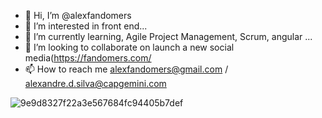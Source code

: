- 👋 Hi, I’m @alexfandomers
- 👀 I’m interested in front end...
- 🌱 I’m currently learning, Agile Project Management, Scrum, angular ...
- 💞️ I’m looking to collaborate on launch a new social media(https://fandomers.com/
- 📫 How to reach me alexfandomers@gmail.com / alexandre.d.silva@capgemini.com
<!---![Mr-Robot](https://github.com/alexfandomers/alexfandomers/blob/main/206744.gif)--->
![9e9d8327f22a3e567684fc94405b7def](https://user-images.githubusercontent.com/71307225/163906674-0083dacc-72b0-46c8-bba6-39b24f612ddc.gif)
<!---
alexfandomers/alexfandomers is a ✨ special ✨ repository because its `README.md` (this file) appears on your GitHub profile.
You can click the Preview link to take a look at your changes.
--->
